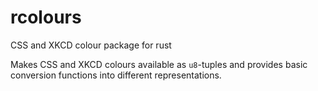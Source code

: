 # rcolours
CSS and XKCD colour package for rust

Makes CSS and XKCD colours available as `u8`-tuples and provides basic conversion functions into different representations.
